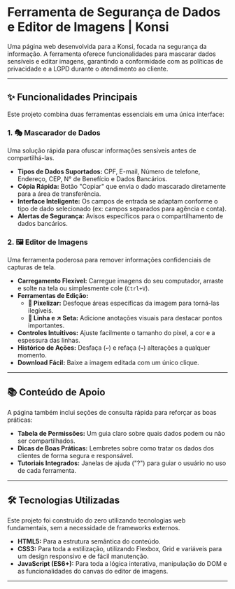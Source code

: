 # Ferramenta de Segurança de Dados e Editor de Imagens | Konsi

Uma página web desenvolvida para a Konsi, focada na segurança da informação. A ferramenta oferece funcionalidades para mascarar dados sensíveis e editar imagens, garantindo a conformidade com as políticas de privacidade e a LGPD durante o atendimento ao cliente.

---

## ✨ Funcionalidades Principais

Este projeto combina duas ferramentas essenciais em uma única interface:

### 1. 🎭 **Mascarador de Dados**
Uma solução rápida para ofuscar informações sensíveis antes de compartilhá-las.
- **Tipos de Dados Suportados:** CPF, E-mail, Número de telefone, Endereço, CEP, N° de Benefício e Dados Bancários.
- **Cópia Rápida:** Botão "Copiar" que envia o dado mascarado diretamente para a área de transferência.
- **Interface Inteligente:** Os campos de entrada se adaptam conforme o tipo de dado selecionado (ex: campos separados para agência e conta).
- **Alertas de Segurança:** Avisos específicos para o compartilhamento de dados bancários.

### 2. 🖼️ **Editor de Imagens**
Uma ferramenta poderosa para remover informações confidenciais de capturas de tela.
- **Carregamento Flexível:** Carregue imagens do seu computador, arraste e solte na tela ou simplesmente cole (`Ctrl+V`).
- **Ferramentas de Edição:**
    - **🔲 Pixelizar:** Desfoque áreas específicas da imagem para torná-las ilegíveis.
    - **📏 Linha e ↗️ Seta:** Adicione anotações visuais para destacar pontos importantes.
- **Controles Intuitivos:** Ajuste facilmente o tamanho do pixel, a cor e a espessura das linhas.
- **Histórico de Ações:** Desfaça (`↩️`) e refaça (`↪️`) alterações a qualquer momento.
- **Download Fácil:** Baixe a imagem editada com um único clique.

---

## 📚 Conteúdo de Apoio

A página também inclui seções de consulta rápida para reforçar as boas práticas:
- **Tabela de Permissões:** Um guia claro sobre quais dados podem ou não ser compartilhados.
- **Dicas de Boas Práticas:** Lembretes sobre como tratar os dados dos clientes de forma segura e responsável.
- **Tutoriais Integrados:** Janelas de ajuda ("?") para guiar o usuário no uso de cada ferramenta.

---

## 🛠️ Tecnologias Utilizadas

Este projeto foi construído do zero utilizando tecnologias web fundamentais, sem a necessidade de frameworks externos.

- **HTML5:** Para a estrutura semântica do conteúdo.
- **CSS3:** Para toda a estilização, utilizando Flexbox, Grid e variáveis para um design responsivo e de fácil manutenção.
- **JavaScript (ES6+):** Para toda a lógica interativa, manipulação do DOM e as funcionalidades do canvas do editor de imagens.

---
